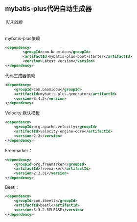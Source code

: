 ## **mybatis-plus代码自动生成器**

<!--MyBatis-Plus 从 3.0.3 之后移除了代码生成器与模板引擎的默认依赖，-->
<!--需要手动添加相关依赖--><!--加 模板引擎 依赖，MyBatis-Plus 支持 Velocity（默认）、Freemarker、Beetl，-->

###### 引入依赖

mybatis-plus依赖

```xml
<dependency>
        <groupId>com.baomidou</groupId>
        <artifactId>mybatis-plus-boot-starter</artifactId>
        <version>Latest Version</version>
</dependency>
```

代码生成器依赖

```xml
<dependency>
    <groupId>com.baomidou</groupId>
    <artifactId>mybatis-plus-generator</artifactId>
    <version>3.4.2</version>
</dependency>
```

 Velocity 默认模板

```xml
<dependency>
    <groupId>org.apache.velocity</groupId>
    <artifactId>velocity-engine-core</artifactId>
    <version>2.3</version>
</dependency>
```

 Freemarker： 

```xml
<dependency>
    <groupId>org.freemarker</groupId>
    <artifactId>freemarker</artifactId>
    <version>2.3.31</version>
</dependency>
```

 Beetl :

```xml
<dependency>
    <groupId>com.ibeetl</groupId>
    <artifactId>beetl</artifactId>
    <version>3.3.2.RELEASE</version>
</dependency>
```